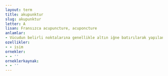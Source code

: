 ```yaml
---
layout: term
title: akupunktur
slug: akupunktur
letter: A
lisan: Fransızca acupuncture, acuponcture
anlamlar:
- Vücudun belirli noktalarına genellikle altın iğne batırılarak yapılan tedavi
ozellikler:
- - isim
ornekler:
- - ''
orneklerkaynak:
- - ''
---
```

